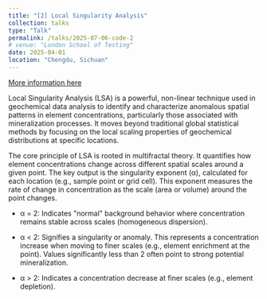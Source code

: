 ```yaml
---
title: "[2] Local Singularity Analysis"
collection: talks
type: "Talk"
permalink: /talks/2025-07-06-code-2
# venue: "London School of Testing"
date: 2025-04-01
location: "Chengdu, Sichuan"
---
```


[More information here](https://emberbillow.github.io/htmls/LSA.html)

Local Singularity Analysis (LSA) is a powerful, non-linear technique used in geochemical data analysis to identify and characterize anomalous spatial patterns in element concentrations, particularly those associated with mineralization processes. It moves beyond traditional global statistical methods by focusing on the local scaling properties of geochemical distributions at specific locations.

The core principle of LSA is rooted in multifractal theory. It quantifies how element concentrations change across different spatial scales around a given point. The key output is the singularity exponent (α), calculated for each location (e.g., sample point or grid cell). This exponent measures the rate of change in concentration as the scale (area or volume) around the point changes.

- α = 2: Indicates "normal" background behavior where concentration remains stable across scales (homogeneous dispersion).

- α < 2: Signifies a singularity or anomaly. This represents a concentration increase when moving to finer scales (e.g., element enrichment at the point). Values significantly less than 2 often point to strong potential mineralization.

- α > 2: Indicates a concentration decrease at finer scales (e.g., element depletion).
